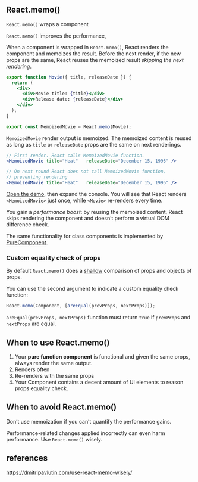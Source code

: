 ## React.memo()

`React.memo()` wraps a component

`React.memo()` improves the performance, 

When a component is wrapped in `React.memo()`, React renders the component and memoizes the result. Before the next render, if the new props are the same, React reuses the memoized result *skipping the next rendering*.

```jsx
export function Movie({ title, releaseDate }) {
  return (
    <div>
      <div>Movie title: {title}</div>
      <div>Release date: {releaseDate}</div>
    </div>
  );
}

export const MemoizedMovie = React.memo(Movie);
```

`MemoizedMovie` render output is memoized. The memoized content is reused as long as `title` or `releaseDate` props are the same on next renderings.

```jsx
// First render. React calls MemoizedMovie function.
<MemoizedMovie title="Heat"   releaseDate="December 15, 1995" />

// On next round React does not call MemoizedMovie function,
// preventing rendering
<MemoizedMovie title="Heat"   releaseDate="December 15, 1995" />
```

[Open the demo](https://codesandbox.io/s/react-memo-demo-c9dx1), then expand the console. You will see that React renders `<MemoizedMovie>` just once, while `<Movie>` re-renders every time. 

You gain a *performance boost*: by reusing the memoized content, React skips rendering the component and doesn’t perform a virtual DOM difference check.

The same functionality for class components is implemented by [PureComponent](https://reactjs.org/docs/react-api.html#reactpurecomponent).

### Custom equality check of props

By default `React.memo()` does a [shallow](https://github.com/facebook/react/blob/v16.8.6/packages/shared/shallowEqual.js) comparison of props and objects of props.

You can use the second argument to indicate a custom equality check function:

```javascript
React.memo(Component, [areEqual(prevProps, nextProps)]);
```

`areEqual(prevProps, nextProps)` function must return `true` if `prevProps` and `nextProps` are equal.

##  When to use React.memo()

1. Your **pure function component** is functional and given the same props, always render the same output.
2. Renders often
3. Re-renders with the same props
4. Your Component contains a decent amount of UI elements to reason props equality check.

## When to avoid React.memo()

Don’t use memoization if you can’t quantify the performance gains.

Performance-related changes applied incorrectly can even harm performance. Use `React.memo()` wisely. 

## references

https://dmitripavlutin.com/use-react-memo-wisely/